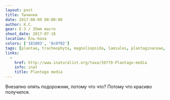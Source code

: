 ```yaml
---
layout: post
title: Тычинки
date: 2017-08-09 00:00:00
author: К.С.
gear: E-3 / 35mm macro
shoot_date: 2017-07-18
location: Ёль-база
colors: ['181803', '0c0f02']
tags: [plantae, tracheophyta, magnoliopsida, lamiales, plantaginaceae, plantago, plantago media]
links:
  -
    href: http://www.inaturalist.org/taxa/59779-Plantago-media
    info: inat
    title: Plantago media
---
```

Внезапно опять подорожник, потому что что? Потому что красиво получился.
